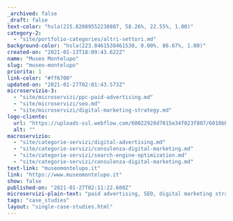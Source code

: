 ```yaml
---
_archived: false
_draft: false
text-color: "hsla(215.82089552238807, 58.26%, 22.55%, 1.00)"
category-2:
  - "site/portfolio-categories/altri-settori.md"
background-color: "hsla(223.8461538461538, 0.00%, 86.67%, 1.00)"
created-on: "2021-01-13T18:09:43.622Z"
name: "Museo Montelupo"
slug: "museo-montelupo"
priorita: 1
link-color: "#ff6700"
updated-on: "2021-01-27T02:01:43.573Z"
microservizio-3:
  - "site/microservizi/ppc-paid-advertising.md"
  - "site/microservizi/seo.md"
  - "site/microservizi/digital-marketing-strategy.md"
logo-cliente:
  url: "https://uploads-ssl.webflow.com/60022928d7015e34f023f807/6010bb265e664fd3be916581_60022928d7015e662e23fbaa_client_0000s_0040_03-heinz-waibl-max-museo-e1486637236233.png"
  alt: ""
macroservizio:
  - "site/categorie-servizi/digital-advertising.md"
  - "site/categorie-servizi/consulenza-digital-marketing.md"
  - "site/categorie-servizi/search-engine-optimization.md"
  - "site/categorie-servizi/consulenza-digital-marketing.md"
text-link: "museomontelupo.it"
link: "https://www.museomontelupo.it"
show: false
published-on: "2021-01-27T02:11:22.600Z"
microservizi-plain-text: "paid advertising, SEO, digital marketing strategy"
tags: "case_studies"
layout: "single-case-studies.html"
---
```



